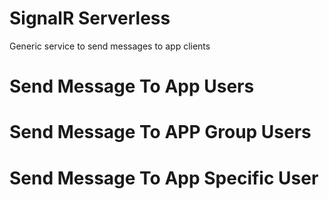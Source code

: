 # SignalR Serverless
Generic service to send messages to app clients

# Send Message To App Users

# Send Message To APP Group Users

# Send Message To App Specific User 

